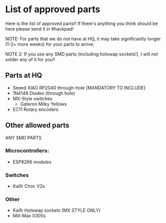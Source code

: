 # List of approved parts

Here is the list of approved parts!! If there's anything you think should be here please send it in #hackpad!

NOTE: For parts that we do *not* have at HQ, it may take significantly longer (1-2+ more weeks) for your parts to arrive. 

NOTE 2: If you use any SMD parts (including hotswap sockets!), I will *not* solder any of it for you!!

## Parts at HQ
- Seeed XIAO RP2040 through-hole [MANDATORY TO INCLUDE]
- 1N4148 Diodes (through hole)
- MX-Style switches
    - Gateron Milky Yellows
- EC11 Rotary encoders

## Other allowed parts

ANY SMD PARTS

### Microcontrollers:
- ESP8266 modules

### Switches
- Kailh Choc V2s

### Other
- Kailh Hotswap sockets (MX STYLE ONLY)
- Mill-Max 0305s